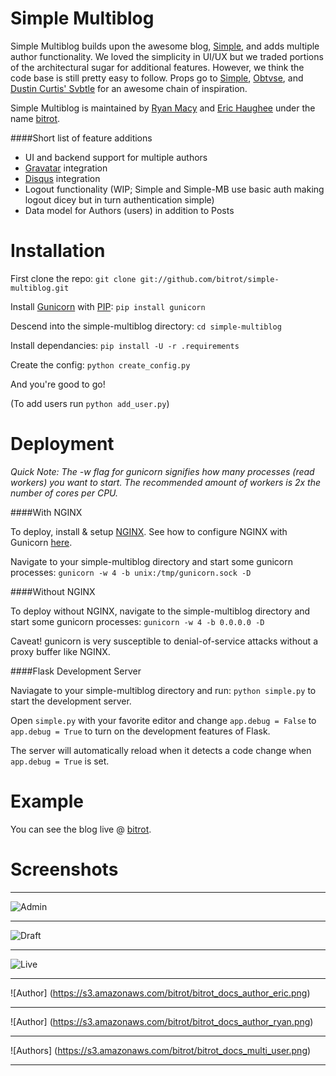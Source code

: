 Simple Multiblog
================
Simple Multiblog builds upon the awesome blog, [Simple](https://github.com/orf/simple), and 
adds multiple author functionality.  We loved the simplicity in UI/UX but we traded portions of the
architectural sugar for additional features.  However, we think the code base is still pretty easy to follow.
Props go to [Simple](https://github.com/orf/simple), [Obtvse](https://github.com/NateW/obtvse), 
and [Dustin Curtis' Svbtle](http://dcurt.is/codename-svbtle) for an awesome chain of inspiration.

Simple Multiblog is maintained by [Ryan Macy](https://github.com/rmacy) and [Eric Haughee](https://github.com/ehaughee) 
under the name [bitrot](https://github.com/bitrot).

####Short list of feature additions
* UI and backend support for multiple authors
* [Gravatar](http://gravatar.com) integration
* [Disqus](http://disqus.com/) integration
* Logout functionality (WIP; Simple and Simple-MB use basic auth making logout dicey but in turn authentication simple)
* Data model for Authors (users) in addition to Posts


Installation
============
First clone the repo: ``git clone git://github.com/bitrot/simple-multiblog.git``

Install [Gunicorn](http://gunicorn.org) with [PIP](https://crate.io/packages/pip/): ``pip install gunicorn``

Descend into the simple-multiblog directory: ``cd simple-multiblog``

Install dependancies: ``pip install -U -r .requirements``

Create the config: ``python create_config.py``

And you're good to go!

(To add users run ``python add_user.py``)

Deployment
============

_Quick Note: The -w flag for gunicorn signifies how many processes (read workers) you want to start. The recommended amount of workers is 2x the number of cores per CPU._


####With NGINX

To deploy, install & setup [NGINX](http://nginx.org/). See how to configure NGINX with Gunicorn [here](http://gunicorn.org/deploy.html).

Navigate to your simple-multiblog directory and start some gunicorn processes: ``gunicorn -w 4 -b unix:/tmp/gunicorn.sock -D``


####Without NGINX

To deploy without NGINX, navigate to the simple-multiblog directory and start some gunicorn processes: ``gunicorn -w 4 -b 0.0.0.0 -D``

Caveat! gunicorn is very susceptible to denial-of-service attacks without a proxy buffer like NGINX.


####Flask Development Server

Naviagate to your simple-multiblog directory and run: ``python simple.py`` to start the development server.

Open ``simple.py`` with your favorite editor and change ``app.debug = False`` to ``app.debug = True`` to turn on the development features of Flask.

The server will automatically reload when it detects a code change when ``app.debug = True`` is set.

Example
============
You can see the blog live @ [bitrot](http://bitrot.io/).

Screenshots
===========
- - -
![Admin](https://s3.amazonaws.com/bitrot/bitrot_docs_admin.png)
- - -
![Draft](https://s3.amazonaws.com/bitrot/bitrot_docs_edit.png)
- - -
![Live](https://s3.amazonaws.com/bitrot/bitrot_docs_post.png)
- - -
![Author] (https://s3.amazonaws.com/bitrot/bitrot_docs_author_eric.png)
- - -
![Author] (https://s3.amazonaws.com/bitrot/bitrot_docs_author_ryan.png)
- - -
![Authors] (https://s3.amazonaws.com/bitrot/bitrot_docs_multi_user.png)
- - -